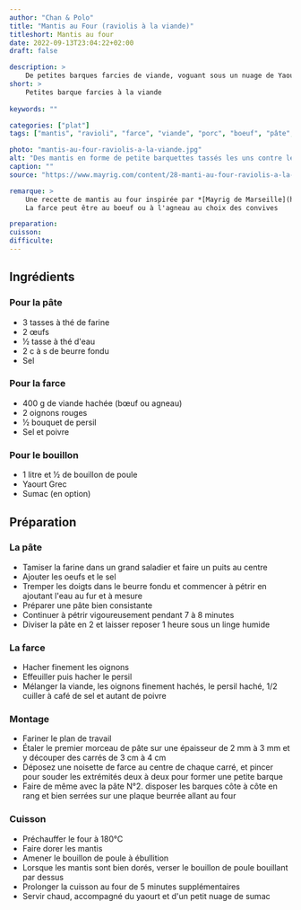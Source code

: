 ```yaml
---
author: "Chan & Polo"
title: "Mantis au Four (raviolis à la viande)"
titleshort: Mantis au four
date: 2022-09-13T23:04:22+02:00
draft: false

description: >
    De petites barques farcies de viande, voguant sous un nuage de Yaourt à la Grecque et au sumac
short: >
    Petites barque farcies à la viande
    
keywords: ""

categories: ["plat"]
tags: ["mantis", "ravioli", "farce", "viande", "porc", "boeuf", "pâte", "oignon", "bouillon", "poule", "yaourt grec", "sumac"]

photo: "mantis-au-four-raviolis-a-la-viande.jpg"
alt: "Des mantis en forme de petite barquettes tassés les uns contre les autres dans un plat rond en métal, donnant une impression très graphique à l'ensemble"
caption: ""
source: "https://www.mayrig.com/content/28-manti-au-four-raviolis-a-la-viande"

remarque: >
    Une recette de mantis au four inspirée par *[Mayrig de Marseille](https://www.mayrig.com/)*<br>
    La farce peut être au boeuf ou à l'agneau au choix des convives

preparation: 
cuisson: 
difficulte:
---
```



## Ingrédients
### Pour la pâte
- 3 tasses à thé de farine
- 2 œufs
- ½ tasse à thé d'eau
- 2 c à s de beurre fondu
- Sel
### Pour la farce
- 400 g de viande hachée (bœuf ou agneau)
- 2 oignons rouges 
- ½ bouquet de persil
- Sel et poivre
### Pour le bouillon
- 1 litre et ½ de bouillon de poule
- Yaourt Grec
- Sumac (en option)
## Préparation
### La pâte
- Tamiser la farine dans un grand saladier et faire un puits au centre 
- Ajouter les oeufs et le sel
- Tremper les doigts dans le beurre fondu et commencer à pétrir en ajoutant l'eau au fur et à mesure
- Préparer une pâte bien consistante 
- Continuer à pétrir vigoureusement pendant 7 à 8 minutes
- Diviser la pâte en 2 et laisser reposer 1 heure sous un linge humide
### La farce
- Hacher finement les oignons
- Effeuiller puis hacher le persil
- Mélanger la viande, les oignons finement hachés, le persil haché, 1/2 cuiller à café de sel et autant de poivre
### Montage
- Fariner le plan de travail
- Étaler le premier morceau de pâte sur une épaisseur de 2 mm à 3 mm et y découper des carrés de 3 cm à 4 cm
- Déposez une noisette de farce au centre de chaque carré, et pincer pour souder les extrémités deux à deux pour former une petite barque
- Faire de même avec la pâte N°2. disposer les barques côte à côte en rang et bien serrées sur une plaque beurrée allant au four
### Cuisson
- Préchauffer le four à 180°C
- Faire dorer les mantis
- Amener le bouillon de poule à ébullition
- Lorsque les mantis sont bien dorés, verser le bouillon de poule bouillant par dessus
- Prolonger la cuisson au four de 5 minutes supplémentaires
- Servir chaud, accompagné du yaourt et d'un petit nuage de sumac